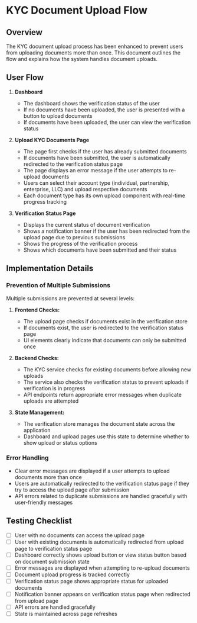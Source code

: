 # KYC Document Upload Flow

## Overview

The KYC document upload process has been enhanced to prevent users from uploading documents more than once. This document outlines the flow and explains how the system handles document uploads.

## User Flow

1. **Dashboard**
   - The dashboard shows the verification status of the user
   - If no documents have been uploaded, the user is presented with a button to upload documents
   - If documents have been uploaded, the user can view the verification status

2. **Upload KYC Documents Page**
   - The page first checks if the user has already submitted documents
   - If documents have been submitted, the user is automatically redirected to the verification status page
   - The page displays an error message if the user attempts to re-upload documents
   - Users can select their account type (individual, partnership, enterprise, LLC) and upload respective documents
   - Each document type has its own upload component with real-time progress tracking

3. **Verification Status Page**
   - Displays the current status of document verification
   - Shows a notification banner if the user has been redirected from the upload page due to previous submissions
   - Shows the progress of the verification process
   - Shows which documents have been submitted and their status

## Implementation Details

### Prevention of Multiple Submissions

Multiple submissions are prevented at several levels:

1. **Frontend Checks:**
   - The upload page checks if documents exist in the verification store
   - If documents exist, the user is redirected to the verification status page
   - UI elements clearly indicate that documents can only be submitted once

2. **Backend Checks:**
   - The KYC service checks for existing documents before allowing new uploads
   - The service also checks the verification status to prevent uploads if verification is in progress
   - API endpoints return appropriate error messages when duplicate uploads are attempted

3. **State Management:**
   - The verification store manages the document state across the application
   - Dashboard and upload pages use this state to determine whether to show upload or status options

### Error Handling

- Clear error messages are displayed if a user attempts to upload documents more than once
- Users are automatically redirected to the verification status page if they try to access the upload page after submission
- API errors related to duplicate submissions are handled gracefully with user-friendly messages

## Testing Checklist

- [ ] User with no documents can access the upload page
- [ ] User with existing documents is automatically redirected from upload page to verification status page
- [ ] Dashboard correctly shows upload button or view status button based on document submission state
- [ ] Error messages are displayed when attempting to re-upload documents
- [ ] Document upload progress is tracked correctly
- [ ] Verification status page shows appropriate status for uploaded documents
- [ ] Notification banner appears on verification status page when redirected from upload page
- [ ] API errors are handled gracefully
- [ ] State is maintained across page refreshes
